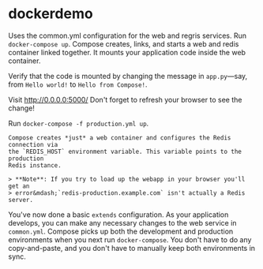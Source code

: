# dockerdemo

Uses the common.yml configuration for the web and regris services.
Run `docker-compose up`.
Compose creates, links, and starts a web and redis container linked together.
It mounts your application code inside the web container.

Verify that the code is mounted by changing the message in
`app.py`&mdash;say, from `Hello world!` to `Hello from Compose!`.

Visit http://0.0.0.0:5000/ 
Don't forget to refresh your browser to see the change!

Run `docker-compose -f production.yml up`.

    Compose creates *just* a web container and configures the Redis connection via
    the `REDIS_HOST` environment variable. This variable points to the production
    Redis instance.

    > **Note**: If you try to load up the webapp in your browser you'll get an
    > error&mdash;`redis-production.example.com` isn't actually a Redis server.

You've now done a basic `extends` configuration. As your application develops,
you can make any necessary changes to the web service in `common.yml`. Compose
picks up both the development and production environments when you next run
`docker-compose`. You don't have to do any copy-and-paste, and you don't have to
manually keep both environments in sync.
